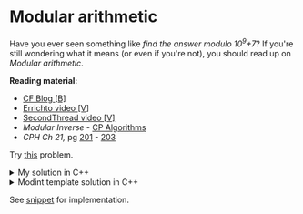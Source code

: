 # Modular arithmetic
Have you ever seen something like *find the answer modulo 10<sup>9</sup>+7*?  If you're still wondering what it means (or even if you're not), you should read up on *Modular arithmetic*.

**Reading material:**
* [CF Blog [B]](https://codeforces.com/blog/entry/72527)
* [Errichto video [V]](https://www.youtube.com/watch?v=-OPohCQqi_E)
* [SecondThread video [V]](https://www.youtube.com/watch?v=KfTcd0dg0DI)
* *Modular Inverse* - [CP Algorithms](https://cp-algorithms.com/algebra/module-inverse.html)
* *CPH Ch 21,* pg [201](https://cses.fi/book/book.pdf#page=211) - [203](https://cses.fi/book/book.pdf#page=213)

Try [this](https://open.kattis.com/problems/modulararithmetic) problem.

<details>
  <summary>My solution in C++</summary>
  
```c++
/**
 🍪 the_hyp0cr1t3
 🍪 09.08.2021 00:32:48
**/
#include <bits/stdc++.h>
using namespace std;

// Using binary exponentiation
  // inv(a) = a^(MOD-2)
  // works only when MOD is prime
  // see Fermat's little theorem
int64_t expo(int64_t a, int64_t b, int64_t MOD) {      // a^b % MOD
    int64_t res = 1;
    a %= MOD;
    while(b > 0) {
        if(b & 1) res = res * a % MOD;
        a = a * a % MOD;
        b >>= 1;
    }
    return res;
}


// Using Extended Euclidean algorithm
  // inv(a, MOD) = -(MOD/a) * inv(MOD, a) % MOD
  // Proof := https://cp-algorithms.com/algebra/module-inverse.html#toc-tgt-4
  // works when a and MOD are coprime
int64_t inv(int64_t a, int64_t m) {        // inv(a, MOD)
    a %= m;
    if(a == 1) return 1;
    return m - inv(m, a) * (m / a);
}

int main() {
    ios_base::sync_with_stdio(false), cin.tie(nullptr);
    int Q; int64_t MOD;
    while(cin >> MOD >> Q, MOD) {
        while(Q--) {
            int64_t a, b, ans; char op;
            cin >> a >> op >> b;
            a %= MOD;
            b %= MOD;

            bool bad = op == '/' and gcd((int64_t)b, MOD) != 1;

            if(op == '+')
                ans = (a + b) % MOD;
            else if(op == '-')
                ans = ((a - b) % MOD + MOD) % MOD;
            else if(op == '*')
                ans = a * b % MOD;
            else if(!bad)
                ans = a * inv(b, MOD) % MOD;

            if(bad) cout << -1 << '\n';
            else cout << ans << '\n';
        }
    }

} // ~W
```
</details>

<details>
  <summary>Modint template solution in C++</summary>
  
```c++
/**
 🍪 the_hyp0cr1t3
 🍪 09.08.2021 00:32:48
**/
#include <bits/stdc++.h>
using namespace std;

template<const int64_t& MOD>
struct Mint {
    using T = typename decay<decltype(MOD)>::type; T v;
    Mint(int64_t v = 0) { if(v < 0) v = v % MOD + MOD; if(v >= MOD) v %= MOD; this->v = T(v); }
    Mint(uint64_t v) { if (v >= MOD) v %= MOD; this->v = T(v); }
    Mint(int v): Mint(int64_t(v)) {}
    Mint(unsigned v): Mint(uint64_t(v)) {}
    explicit operator int() const { return v; }
    explicit operator int64_t() const { return v; }
    explicit operator uint64_t() const { return v; }
    friend istream& operator>>(istream& in, Mint& m) { int64_t v_; in >> v_; m = Mint(v_); return in; }
    friend ostream& operator<<(ostream& os, const Mint& m) { return os << m.v; }

    static T inv(T a, T m) {
        T g = m, x = 0, y = 1;
        while(a != 0) {
            T q = g / a;
            g %= a; swap(g, a);
            x -= q * y; swap(x, y);
        } return x < 0? x + m : x;
    }

    static unsigned fast_mod(uint64_t x, unsigned m = MOD) {
#if !defined(_WIN32) || defined(_WIN64)
        return unsigned(x % m);
#endif // x must be less than 2^32 * m
        unsigned x_high = unsigned(x >> 32), x_low = unsigned(x), quot, rem;
        asm("divl %4\n" : "=a" (quot), "=d" (rem) : "d" (x_high), "a" (x_low), "r" (m));
        return rem;
    }

    Mint inv() const { return Mint(inv(v, MOD)); }
    Mint operator-() const { return Mint(v? MOD-v : 0); }
    Mint& operator++() { v++; if(v == MOD) v = 0; return *this; }
    Mint& operator--() { if(v == 0) v = MOD; v--; return *this; }
    Mint operator++(int) { Mint a = *this; ++*this; return a; }
    Mint operator--(int) { Mint a = *this; --*this; return a; }
    Mint& operator+=(const Mint& o) { v += o.v; if (v >= MOD) v -= MOD; return *this; }
    Mint& operator-=(const Mint& o) { v -= o.v; if (v < 0) v += MOD; return *this; }
    Mint& operator*=(const Mint& o) { v = fast_mod(uint64_t(v) * o.v); return *this; }
    Mint& operator/=(const Mint& o) { return *this *= o.inv(); }
    friend Mint operator+(const Mint& a, const Mint& b) { return Mint(a) += b; }
    friend Mint operator-(const Mint& a, const Mint& b) { return Mint(a) -= b; }
    friend Mint operator*(const Mint& a, const Mint& b) { return Mint(a) *= b; }
    friend Mint operator/(const Mint& a, const Mint& b) { return Mint(a) /= b; }
    friend bool operator==(const Mint& a, const Mint& b) { return a.v == b.v; }
    friend bool operator!=(const Mint& a, const Mint& b) { return a.v != b.v; }
    friend bool operator<(const Mint& a, const Mint& b) { return a.v < b.v; }
    friend bool operator>(const Mint& a, const Mint& b) { return a.v > b.v; }
    friend bool operator<=(const Mint& a, const Mint& b) { return a.v <= b.v; }
    friend bool operator>=(const Mint& a, const Mint& b) { return a.v >= b.v; }
    Mint operator^(int64_t p) {
        if(p < 0) return inv() ^ -p;
        Mint a = *this, res{1}; while(p > 0) {
            if(p & 1) res *= a;
            p >>= 1; if(p > 0) a *= a;
        } return res;
    }
};

int64_t MOD;
using mint = Mint<MOD>;

int main() {
    ios_base::sync_with_stdio(false), cin.tie(nullptr);
    int Q;
    while(cin >> MOD >> Q, MOD) {
        while(Q--) {
            char op; mint a, b, ans;
            cin >> a >> op >> b;

            bool bad = op == '/' and gcd((int64_t)b, MOD) != 1;

            if(op == '+')
                ans = a + b;
            else if(op == '-')
                ans = a - b;
            else if(op == '*')
                ans = a * b;
            else if(!bad)
                ans = a / b;

            if(bad) cout << -1 << '\n';
            else cout << ans << '\n';
        }
    }

} // ~W
```
</details>
  
See [snippet](../../末%20Snippets/ModInt.cpp) for implementation.
